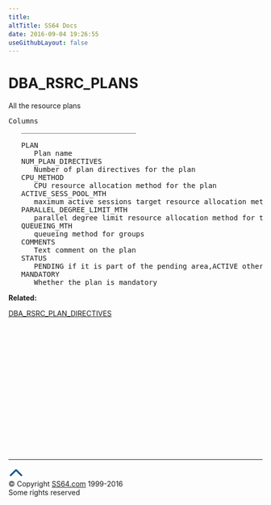 ```yaml
---
title:
altTitle: SS64 Docs
date: 2016-09-04 19:26:55
useGithubLayout: false
---
```

<!-- #BeginLibraryItem "/Library/head_orad.lbi" --><!-- #EndLibraryItem --><h1>DBA_RSRC_PLANS </h1><p> All the resource plans </p> 
 
<pre>Columns
   ___________________________
 
   PLAN
      Plan name
   NUM_PLAN_DIRECTIVES
      Number of plan directives for the plan
   CPU_METHOD
      CPU resource allocation method for the plan
   ACTIVE_SESS_POOL_MTH
      maximum active sessions target resource allocation method for the plan
   PARALLEL_DEGREE_LIMIT_MTH
      parallel degree limit resource allocation method for the plan
   QUEUEING_MTH
      queueing method for groups
   COMMENTS
      Text comment on the plan
   STATUS
      PENDING if it is part of the pending area,ACTIVE otherwise
   MANDATORY
      Whether the plan is mandatory</pre>
<p><b>Related:</b></p>
<p><a href="DBA_RSRC_PLAN_DIRECTIVES.html">DBA_RSRC_PLAN_DIRECTIVES</a></p><!-- #BeginLibraryItem "/Library/foot_orad.lbi" --><p>
<!-- oracle-footer -->
<ins class="adsbygoogle" style="display:inline-block;width:300px;height:250px" data-ad-client="ca-pub-6140977852749469" data-ad-slot="4275490898"></ins>
<script>
(adsbygoogle = window.adsbygoogle || []).push({});
</script></p>
<hr>
<div id="bl" class="footer"><a href="DBA_RSRC_PLANS.html#"><img src="../images/top.png" width="30" height="22" alt="Back to the Top"></a></div>
<div id="br" class="footer, tagline">© Copyright <a href="http://ss64.com/">SS64.com</a> 1999-2016<br>
Some rights reserved</div>
<!-- #EndLibraryItem -->

